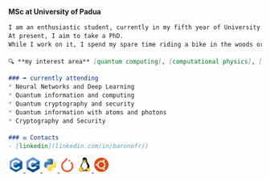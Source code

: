 **MSc at University of Padua**

```markdown
I am an enthusiastic student, currently in my fifth year of University.
At present, I aim to take a PhD. 
While I work on it, I spend my spare time riding a bike in the woods or playing piano.

🔍 **my interest area** [quantum computing], [computational physics], [deep learning]

### ➡️ currently attending
* Neural Networks and Deep Learning
* Quantum information and computing
* Quantum cryptography and security
* Quantum information with atoms and photons
* Cryptography and Security

### ✉️ Contacts
- [linkedin](linkedin.com/in/baronefr/)
```

<p align="left"> 
  <a href="https://www.cprogramming.com/" target="_blank"> <img src="https://raw.githubusercontent.com/devicons/devicon/master/icons/c/c-original.svg" alt="c" height="30"/> </a> 
  <a href="https://www.cprogramming.com/" target="_blank"> <img src="https://raw.githubusercontent.com/devicons/devicon/master/icons/cplusplus/cplusplus-original.svg" alt="cplusplus" height="30"/> </a>
  <a href="https://www.python.org" target="_blank"> <img src="https://raw.githubusercontent.com/devicons/devicon/master/icons/python/python-original.svg" alt="python" height="30"/> </a>
  <a href="https://pytorch.org/" target="_blank"> <img src="https://github.com/devicons/devicon/blob/master/icons/pytorch/pytorch-original.svg" alt="pytorch" height="30"/></a> 
  <a href="https://www.linux.org/" target="_blank"> <img src="https://raw.githubusercontent.com/devicons/devicon/master/icons/linux/linux-original.svg" alt="linux" height="30"/> </a> 
  <a href="https://ubuntu.com/" target="_blank"> <img src="https://github.com/devicons/devicon/blob/master/icons/ubuntu/ubuntu-plain.svg" alt="ubuntu" height="30"/> </a> 
</p>
